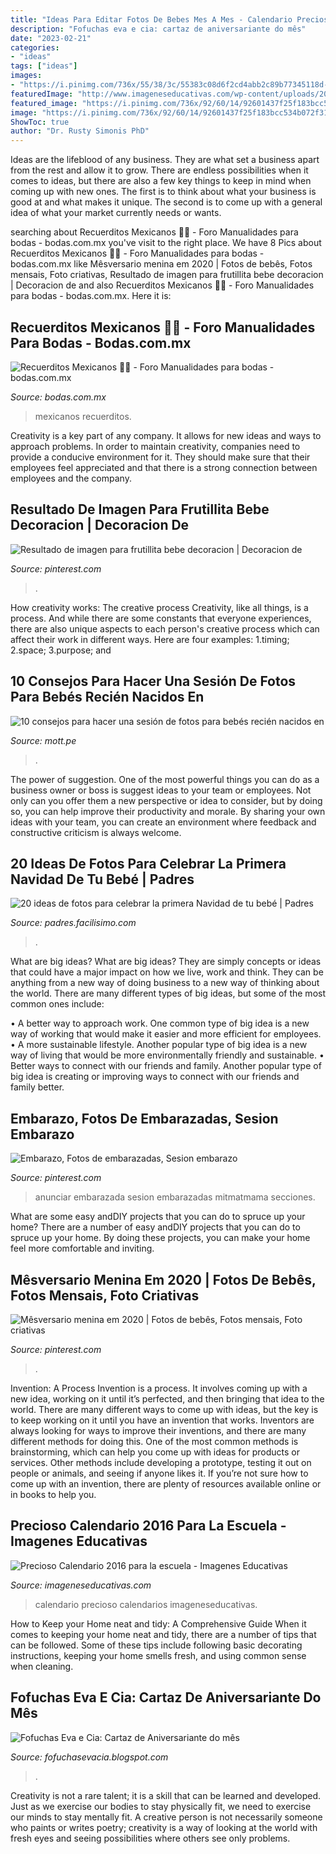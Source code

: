 ```yaml
---
title: "Ideas Para Editar Fotos De Bebes Mes A Mes - Calendario Precioso Calendarios Imageneseducativas"
description: "Fofuchas eva e cia: cartaz de aniversariante do mês"
date: "2023-02-21"
categories:
- "ideas"
tags: ["ideas"]
images:
- "https://i.pinimg.com/736x/55/38/3c/55383c08d6f2cd4abb2c89b77345118d--pregnancy.jpg"
featuredImage: "http://www.imageneseducativas.com/wp-content/uploads/2015/12/Calendario-2016-Portada.jpg"
featured_image: "https://i.pinimg.com/736x/92/60/14/92601437f25f183bcc534b072f31a495.jpg"
image: "https://i.pinimg.com/736x/92/60/14/92601437f25f183bcc534b072f31a495.jpg"
ShowToc: true
author: "Dr. Rusty Simonis PhD"
---
```



Ideas are the lifeblood of any business. They are what set a business apart from the rest and allow it to grow. There are endless possibilities when it comes to ideas, but there are also a few key things to keep in mind when coming up with new ones. The first is to think about what your business is good at and what makes it unique. The second is to come up with a general idea of what your market currently needs or wants.

	

		
searching about Recuerditos Mexicanos 🌵💕 - Foro Manualidades para bodas - bodas.com.mx you've visit to the right place. We have 8 Pics about Recuerditos Mexicanos 🌵💕 - Foro Manualidades para bodas - bodas.com.mx like Mêsversario menina em 2020 | Fotos de bebês, Fotos mensais, Foto criativas, Resultado de imagen para frutillita bebe decoracion | Decoracion de and also Recuerditos Mexicanos 🌵💕 - Foro Manualidades para bodas - bodas.com.mx. Here it is:
		
    
## Recuerditos Mexicanos 🌵💕 - Foro Manualidades Para Bodas - Bodas.com.mx

<img loading=lazy src="https://cdn0.bodas.com.mx/usr/3/3/2/5/cfb_1388933.jpg" onerror="this.onerror=null;this.src='https://tse3.mm.bing.net/th?id=OIP.o16KnlVsUGtXNhCidtO_QgHaJ4&amp;pid=15.1';" alt="Recuerditos Mexicanos 🌵💕 - Foro Manualidades para bodas - bodas.com.mx">

_Source: bodas.com.mx_

>mexicanos recuerditos. 

	

Creativity is a key part of any company. It allows for new ideas and ways to approach problems. In order to maintain creativity, companies need to provide a conducive environment for it. They should make sure that their employees feel appreciated and that there is a strong connection between employees and the company.

    
## Resultado De Imagen Para Frutillita Bebe Decoracion | Decoracion De

<img loading=lazy src="https://i.pinimg.com/736x/92/60/14/92601437f25f183bcc534b072f31a495.jpg" onerror="this.onerror=null;this.src='https://tse2.mm.bing.net/th?id=OIP.Vft0xUc3MUPHG12pYHKLKgHaEK&amp;pid=15.1';" alt="Resultado de imagen para frutillita bebe decoracion | Decoracion de">

_Source: pinterest.com_

>. 

	

How creativity works: The creative process
Creativity, like all things, is a process. And while there are some constants that everyone experiences, there are also unique aspects to each person's creative process which can affect their work in different ways. Here are four examples: 1.timing; 2.space; 3.purpose; and 
    
## 10 Consejos Para Hacer Una Sesión De Fotos Para Bebés Recién Nacidos En

<img loading=lazy src="https://mott.pe/noticias/wp-content/uploads/2019/03/define-el-estilo-para-las-fotos-new-born-en-casa-1024x594.jpg" onerror="this.onerror=null;this.src='https://tse3.mm.bing.net/th?id=OIP.p3y-ejKWtboCMhLyxrn_bQHaES&amp;pid=15.1';" alt="10 consejos para hacer una sesión de fotos para bebés recién nacidos en">

_Source: mott.pe_

>. 

	

The power of suggestion.
One of the most powerful things you can do as a business owner or boss is suggest ideas to your team or employees. Not only can you offer them a new perspective or idea to consider, but by doing so, you can help improve their productivity and morale. By sharing your own ideas with your team, you can create an environment where feedback and constructive criticism is always welcome.

    
## 20 Ideas De Fotos Para Celebrar La Primera Navidad De Tu Bebé | Padres

<img loading=lazy src="https://estag.fimagenes.com/img/2/3/C/j/1/3Cj1_900.jpg" onerror="this.onerror=null;this.src='https://tse1.mm.bing.net/th?id=OIP.Rx6biIbsyMhvUqiM3XbscQHaEK&amp;pid=15.1';" alt="20 ideas de fotos para celebrar la primera Navidad de tu bebé | Padres">

_Source: padres.facilisimo.com_

>. 

	

What are big ideas?
What are big ideas? They are simply concepts or ideas that could have a major impact on how we live, work and think. They can be anything from a new way of doing business to a new way of thinking about the world.
There are many different types of big ideas, but some of the most common ones include: 

• A better way to approach work. One common type of big idea is a new way of working that would make it easier and more efficient for employees. 
• A more sustainable lifestyle. Another popular type of big idea is a new way of living that would be more environmentally friendly and sustainable. 
• Better ways to connect with our friends and family. Another popular type of big idea is creating or improving ways to connect with our friends and family better.

    
## Embarazo, Fotos De Embarazadas, Sesion Embarazo

<img loading=lazy src="https://i.pinimg.com/736x/55/38/3c/55383c08d6f2cd4abb2c89b77345118d--pregnancy.jpg" onerror="this.onerror=null;this.src='https://tse2.mm.bing.net/th?id=OIP.h7dBiAnvqVq3vm5c4j834AHaHb&amp;pid=15.1';" alt="Embarazo, Fotos de embarazadas, Sesion embarazo">

_Source: pinterest.com_

>anunciar embarazada sesion embarazadas mitmatmama secciones. 

	

What are some easy andDIY projects that you can do to spruce up your home?
There are a number of easy andDIY projects that you can do to spruce up your home. By doing these projects, you can make your home feel more comfortable and inviting.

    
## Mêsversario Menina Em 2020 | Fotos De Bebês, Fotos Mensais, Foto Criativas

<img loading=lazy src="https://i.pinimg.com/736x/c9/f9/75/c9f975f51836d18fe0e0c4bf065d649b.jpg" onerror="this.onerror=null;this.src='https://tse2.mm.bing.net/th?id=OIP._5SzdlPxyRgVXMrW-ufL8wHaFj&amp;pid=15.1';" alt="Mêsversario menina em 2020 | Fotos de bebês, Fotos mensais, Foto criativas">

_Source: pinterest.com_

>. 

	

Invention: A Process
Invention is a process. It involves coming up with a new idea, working on it until it’s perfected, and then bringing that idea to the world. There are many different ways to come up with ideas, but the key is to keep working on it until you have an invention that works. Inventors are always looking for ways to improve their inventions, and there are many different methods for doing this. One of the most common methods is brainstorming, which can help you come up with ideas for products or services. Other methods include developing a prototype, testing it out on people or animals, and seeing if anyone likes it. If you’re not sure how to come up with an invention, there are plenty of resources available online or in books to help you.

    
## Precioso Calendario 2016 Para La Escuela - Imagenes Educativas

<img loading=lazy src="http://www.imageneseducativas.com/wp-content/uploads/2015/12/Calendario-2016-Portada.jpg" onerror="this.onerror=null;this.src='https://tse1.mm.bing.net/th?id=OIP.gqb-05qfHWHAeOVP_H9VeQHaD4&amp;pid=15.1';" alt="Precioso Calendario 2016 para la escuela - Imagenes Educativas">

_Source: imageneseducativas.com_

>calendario precioso calendarios imageneseducativas. 

	

How to Keep your Home neat and tidy: A Comprehensive Guide
When it comes to keeping your home neat and tidy, there are a number of tips that can be followed. Some of these tips include following basic decorating instructions, keeping your home smells fresh, and using common sense when cleaning.

    
## Fofuchas Eva E Cia: Cartaz De Aniversariante Do Mês

<img loading=lazy src="https://4.bp.blogspot.com/-wNXCeg4-6sM/USvATQpzKTI/AAAAAAAAA18/GXRUJEXPaQQ/s1600/bolo2.jpeg" onerror="this.onerror=null;this.src='https://tse1.mm.bing.net/th?id=OIP.qewbXqZyD4YMHorBQbEKLwHaKM&amp;pid=15.1';" alt="Fofuchas Eva e Cia: Cartaz de Aniversariante do mês">

_Source: fofuchasevacia.blogspot.com_

>. 

	

Creativity is not a rare talent; it is a skill that can be learned and developed. Just as we exercise our bodies to stay physically fit, we need to exercise our minds to stay mentally fit. A creative person is not necessarily someone who paints or writes poetry; creativity is a way of looking at the world with fresh eyes and seeing possibilities where others see only problems.

